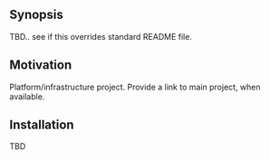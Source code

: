 ## Synopsis

TBD.. see if this overrides standard README file.

## Motivation

Platform/infrastructure project.  Provide a link to main project, when available.

## Installation

TBD

